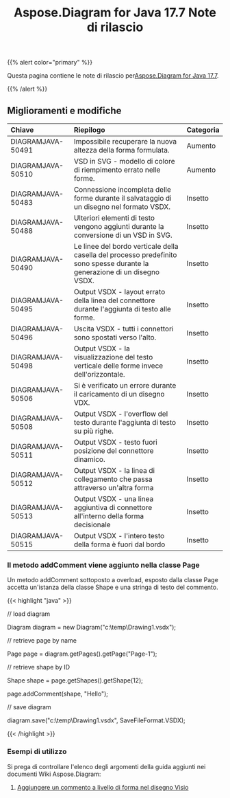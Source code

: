 ﻿---
title: Aspose.Diagram for Java 17.7 Note di rilascio
type: docs
weight: 60
url: /it/java/aspose-diagram-for-java-17-7-release-notes/
---
{{% alert color="primary" %}} 

 Questa pagina contiene le note di rilascio per[Aspose.Diagram for Java 17.7](https://docs.aspose.com/diagram/java/aspose-diagram-for-java-17-7-release-notes/).

{{% /alert %}} 
## **Miglioramenti e modifiche**

|**Chiave**|**Riepilogo**|**Categoria**|
|:- |:- |:- |
|DIAGRAMJAVA-50491|Impossibile recuperare la nuova altezza della forma formulata.|Aumento|
|DIAGRAMJAVA-50510|VSD in SVG - modello di colore di riempimento errato nelle forme.|Aumento|
|DIAGRAMJAVA-50483|Connessione incompleta delle forme durante il salvataggio di un disegno nel formato VSDX.|Insetto|
|DIAGRAMJAVA-50488|Ulteriori elementi di testo vengono aggiunti durante la conversione di un VSD in SVG.|Insetto|
|DIAGRAMJAVA-50490|Le linee del bordo verticale della casella del processo predefinito sono spesse durante la generazione di un disegno VSDX.|Insetto|
|DIAGRAMJAVA-50495|Output VSDX - layout errato della linea del connettore durante l'aggiunta di testo alle forme.|Insetto|
|DIAGRAMJAVA-50496|Uscita VSDX - tutti i connettori sono spostati verso l'alto.|Insetto|
|DIAGRAMJAVA-50498|Output VSDX - la visualizzazione del testo verticale delle forme invece dell'orizzontale.|Insetto|
|DIAGRAMJAVA-50506|Si è verificato un errore durante il caricamento di un disegno VDX.|Insetto|
|DIAGRAMJAVA-50508|Output VSDX - l'overflow del testo durante l'aggiunta di testo su più righe.|Insetto|
|DIAGRAMJAVA-50511|Output VSDX - testo fuori posizione del connettore dinamico.|Insetto|
|DIAGRAMJAVA-50512|Output VSDX - la linea di collegamento che passa attraverso un'altra forma|Insetto|
|DIAGRAMJAVA-50513|Output VSDX - una linea aggiuntiva di connettore all'interno della forma decisionale|Insetto|
|DIAGRAMJAVA-50515|Output VSDX - l'intero testo della forma è fuori dal bordo|Insetto|
### **Il metodo addComment viene aggiunto nella classe Page**
Un metodo addComment sottoposto a overload, esposto dalla classe Page accetta un'istanza della classe Shape e una stringa di testo del commento.

{{< highlight "java" >}}

 // load diagram

Diagram diagram = new Diagram("c:\\temp\\Drawing1.vsdx");

// retrieve page by name

Page page = diagram.getPages().getPage("Page-1");

// retrieve shape by ID

Shape shape = page.getShapes().getShape(12);

page.addComment(shape, "Hello");

// save diagram

diagram.save("c:\\temp\\Drawing1.vsdx", SaveFileFormat.VSDX);

{{< /highlight >}}
### **Esempi di utilizzo**
Si prega di controllare l'elenco degli argomenti della guida aggiunti nei documenti Wiki Aspose.Diagram:

1. [Aggiungere un commento a livello di forma nel disegno Visio](/diagram/it/java/working-with-comments/#workingwithcomments-addashape-levelcommentinvisiodrawing)
